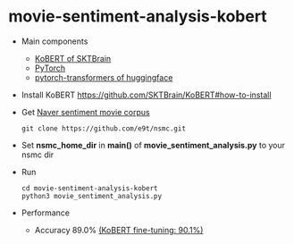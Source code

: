 # movie-sentiment-analysis-kobert

* Main components
    * [KoBERT of SKTBrain](https://github.com/SKTBrain/KoBERT)
    * [PyTorch](https://pytorch.org/)
    * [pytorch-transformers of huggingface](https://github.com/huggingface/pytorch-transformers)

* Install KoBERT
https://github.com/SKTBrain/KoBERT#how-to-install

* Get [Naver sentiment movie corpus](https://github.com/e9t/nsmc)
    ```
    git clone https://github.com/e9t/nsmc.git
    ```
* Set __nsmc_home_dir__ in __main()__ of __movie_sentiment_analysis.py__ to your nsmc dir

* Run
    ```
    cd movie-sentiment-analysis-kobert
    python3 movie_sentiment_analysis.py
    ```

* Performance
    * Accuracy 89.0% [(KoBERT fine-tuning: 90.1%)](https://github.com/SKTBrain/KoBERT#fine-tuning-performances)
